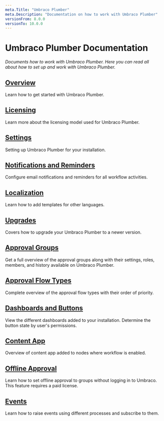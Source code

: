 ```yaml
---
meta.Title: "Umbraco Plumber"
meta.Description: "Documentation on how to work with Umbraco Plumber"
versionFrom: 8.0.0
versionTo: 10.0.0
---
```


# Umbraco Plumber Documentation

_Documents how to work with Umbraco Plumber. Here you can read all about how to set up and work with Umbraco Plumber._

## [Overview](Getting-Started/index.md)

Learn how to get started with Umbraco Plumber.

## [Licensing](Licensing/index.md)

Learn more about the licensing model used for Umbraco Plumber.

## [Settings](Settings/index.md)

Setting up Umbraco Plumber for your installation.

## [Notifications and Reminders](Notifications-and-Reminders/index.md)

Configure email notifications and reminders for all workflow activities.

## [Localization](Localization/index.md)

Learn how to add templates for other languages.

## [Upgrades](Upgrades/index.md)

Covers how to upgrade your Umbraco Plumber to a newer version.

## [Approval Groups](Approval-Groups/index.md)

Get a full overview of the approval groups along with their settings, roles, members, and history available on Umbraco Plumber.

## [Approval Flow Types](Approval-Flow-Types/index.md)

Complete overview of the approval flow types with their order of priority.

## [Dashboards and Buttons](Dashboards-and-Buttons/index.md)

View the different dashboards added to your installation. Determine the button state by user's permissions.

## [Content App](Content-App/index.md)

Overview of content app added to nodes where workflow is enabled.

## [Offline Approval](Offline-Approval/index.md)

Learn how to set offline approval to groups without logging in to Umbraco. This feature requires a paid license.

## [Events](Events/index.md)

Learn how to raise events using different processes and subscribe to them.
